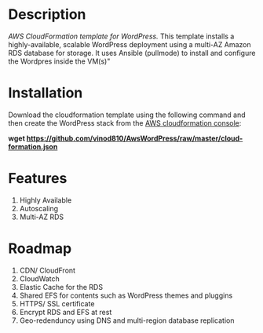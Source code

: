 # Description
*AWS CloudFormation template for WordPress.* This template installs a highly-available, scalable WordPress deployment using a multi-AZ Amazon RDS database for storage. It uses Ansible (pullmode) to install and configure the Wordpres inside the VM(s)"

# Installation
Download the cloudformation template using the following command and then create the WordPress stack from the [AWS cloudformation console](https://console.aws.amazon.com/cloudformation/):

**wget https://github.com/vinod810/AwsWordPress/raw/master/cloud-formation.json**  

# Features
1. Highly Available
2. Autoscaling
3. Multi-AZ RDS 

# Roadmap 
1. CDN/ CloudFront
2. CloudWatch 
3. Elastic Cache for the RDS
4. Shared EFS for contents such as WordPress themes and pluggins
5. HTTPS/ SSL certificate
6. Encrypt RDS and EFS at rest
7. Geo-redenduncy using DNS and multi-region database replication
